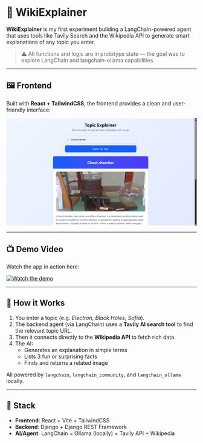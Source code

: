 # 🧠 WikiExplainer

**WikiExplainer** is my first experiment building a LangChain-powered agent that uses tools like Tavily Search and the Wikipedia API to generate smart explanations of any topic you enter.

> ⚠️ All functions and logic are in prototype state — the goal was to explore LangChain and langchain-ollama capabilities.

---

## 🖼️ Frontend

Built with **React + TailwindCSS**, the frontend provides a clean and user-friendly interface:

![WikiExplainer UI](./images/screenshot.png)

---

## 📺 Demo Video

Watch the app in action here:

[![Watch the demo](https://img.youtube.com/vi/LFBhi5BZuz0/hqdefault.jpg)](https://youtu.be/LFBhi5BZuz0)

---

## 🧠 How it Works

1. You enter a topic (e.g. *Electron*, *Black Holes*, *Sofia*).
2. The backend agent (via LangChain) uses a **Tavily AI search tool** to find the relevant topic URL.
3. Then it connects directly to the **Wikipedia API** to fetch rich data.
4. The AI:
   - Generates an explanation in simple terms
   - Lists 3 fun or surprising facts
   - Finds and returns a related image

All powered by `langchain`, `langchain_community`, and `langchain_ollama` locally.

---

## 🔧 Stack

- **Frontend**: React + Vite + TailwindCSS
- **Backend**: Django + Django REST Framework
- **AI/Agent**: LangChain + Ollama (locally) + Tavily API + Wikipedia
